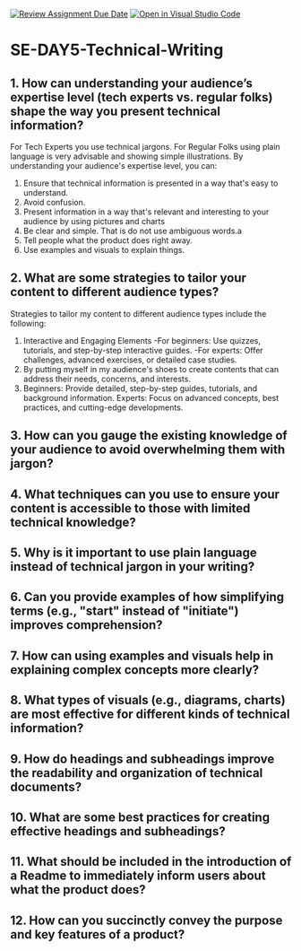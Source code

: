 [![Review Assignment Due Date](https://classroom.github.com/assets/deadline-readme-button-22041afd0340ce965d47ae6ef1cefeee28c7c493a6346c4f15d667ab976d596c.svg)](https://classroom.github.com/a/zsAR-pyY)
[![Open in Visual Studio Code](https://classroom.github.com/assets/open-in-vscode-2e0aaae1b6195c2367325f4f02e2d04e9abb55f0b24a779b69b11b9e10269abc.svg)](https://classroom.github.com/online_ide?assignment_repo_id=15888720&assignment_repo_type=AssignmentRepo)
# SE-DAY5-Technical-Writing
## 1. How can understanding your audience’s expertise level (tech experts vs. regular folks) shape the way you present technical information?
For Tech Experts you use technical jargons.
For Regular Folks using plain language is very advisable and showing simple illustrations.
   By understanding your audience's expertise level, you can:
1. Ensure that technical information is presented in a way that's easy to understand.
2.  Avoid confusion.
3. Present information in a way that's relevant and interesting to your audience by using pictures and charts
4. Be clear and simple. That is do not use ambiguous words.a
5. Tell people what the product does right away.
6.  Use examples and visuals to explain things.

## 2. What are some strategies to tailor your content to different audience types?
Strategies to tailor my content to different audience types include the following:
 1. Interactive and Engaging Elements
-For beginners: Use quizzes, tutorials, and step-by-step interactive guides.
-For experts: Offer challenges, advanced exercises, or detailed case studies.
2. By putting myself in my audience's shoes to create contents that can address their needs, concerns, and interests.
3. Beginners: Provide detailed, step-by-step guides, tutorials, and background information.
Experts: Focus on advanced concepts, best practices, and cutting-edge developments.


## 3. How can you gauge the existing knowledge of your audience to avoid overwhelming them with jargon?
## 4. What techniques can you use to ensure your content is accessible to those with limited technical knowledge?
## 5. Why is it important to use plain language instead of technical jargon in your writing?
## 6. Can you provide examples of how simplifying terms (e.g., "start" instead of "initiate") improves comprehension?
## 7. How can using examples and visuals help in explaining complex concepts more clearly?
## 8. What types of visuals (e.g., diagrams, charts) are most effective for different kinds of technical information?
## 9. How do headings and subheadings improve the readability and organization of technical documents?
## 10. What are some best practices for creating effective headings and subheadings?
## 11. What should be included in the introduction of a Readme to immediately inform users about what the product does?
## 12. How can you succinctly convey the purpose and key features of a product?
